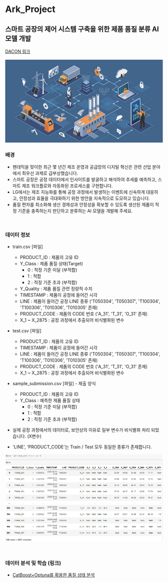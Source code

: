 # Ark_Project

## 스마트 공장의 제어 시스템 구축을 위한 제품 품질 분류 AI 모델 개발

[DACON 링크](https://dacon.io/competitions/official/236055/overview/description)
<br><br>
![alt text](image.png)
<br>

### 배경
- 펜데믹을 맞이한 최근 몇 년간 제조 운영과 공급망의 디지털 혁신은 관련 산업 분야에서 최우선 과제로 급부상했습니다.
- 스마트 공장은 공정 데이터에서 인사이트를 발굴하고 해석하여 추세를 예측하고, 스마트 제조 워크플로와 자동화된 프로세스를 구현합니다.
- LG에서는 제조 지능화를 통해 공정 과정에서 발생하는 이벤트에 신속하게 대응하고, 안정성과 효율을 극대화하기 위한 방안을 지속적으로 도모하고 있습니다.
- 품질 편차를 최소화해 생산 경제성과 안정성을 확보할 수 있도록 생산된 제품이 적정 기준을 충족하는지 판단하고 분류하는 AI 모델을 개발해 주세요.

<br>

### 데이터 정보

- train.csv [파일]
    - PRODUCT_ID : 제품의 고유 ID
    - Y_Class : 제품 품질 상태(Target) 
        - 0 : 적정 기준 미달 (부적합)
        - 1 : 적합
        - 2 : 적정 기준 초과 (부적합)
    - Y_Quality : 제품 품질 관련 정량적 수치
    - TIMESTAMP : 제품이 공정에 들어간 시각
    - LINE : 제품이 들어간 공정 LINE 종류 ('T050304', 'T050307', 'T100304', 'T100306', 'T010306', 'T010305' 존재)
    - PRODUCT_CODE : 제품의 CODE 번호 ('A_31', 'T_31', 'O_31' 존재)
    - X_1 ~ X_2875 : 공정 과정에서 추출되어 비식별화된 변수

- test.csv [파일]
    - PRODUCT_ID : 제품의 고유 ID
    - TIMESTAMP : 제품이 공정에 들어간 시각
    - LINE : 제품이 들어간 공정 LINE 종류 ('T050304', 'T050307', 'T100304', 'T100306', 'T010306', 'T010305' 존재)
    - PRODUCT_CODE : 제품의 CODE 번호 ('A_31', 'T_31', 'O_31' 존재)
    - X_1 ~ X_2875 : 공정 과정에서 추출되어 비식별화된 변수

- sample_submission.csv [파일] - 제출 양식
    - PRODUCT_ID : 제품의 고유 ID
    - Y_Class : 예측한 제품 품질 상태
        - 0 : 적정 기준 미달 (부적합)
        - 1 : 적합
        - 2 : 적정 기준 초과 (부적합)

- 실제 공정 과정에서의 데이터로, 보안상의 이유로 일부 변수가 비식별화 처리 되었습니다. (X변수)
- 'LINE', 'PRODUCT_CODE'는 Train / Test 모두 동일한 종류가 존재합니다.

![alt text](image-1.png)

<br>

### 데이터 분석 및 학습 (링크)
- [CatBoost+Optuna를 확용한 품질 상태 분석](https://github.com/Parksemo/Ark_Project/blob/master/%ED%95%99%EC%8A%B5%EB%AA%A8%EB%8D%B8/catboost%20%2B%20optuna/catboost%20%2B%20optuna.md)